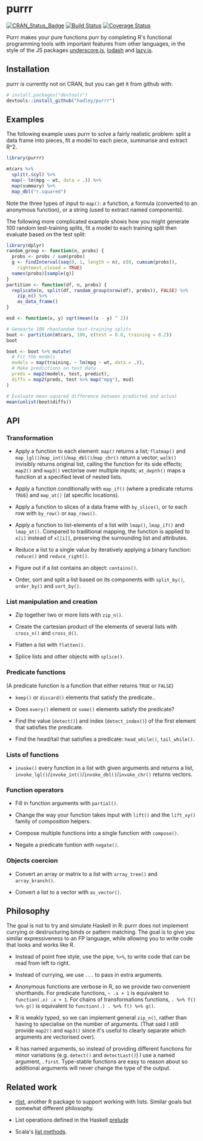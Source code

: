 # purrr

[![CRAN_Status_Badge](http://www.r-pkg.org/badges/version/purrr)](http://cran.r-project.org/package=purrr)
[![Build Status](https://travis-ci.org/hadley/purrr.png?branch=master)](https://travis-ci.org/hadley/purrr)
[![Coverage Status](https://img.shields.io/codecov/c/github/hadley/purrr/master.svg)](https://codecov.io/github/hadley/purrr?branch=master)

Purrr makes your pure functions purr by completing R's functional programming tools with important features from other languages, in the style of the JS packages [underscore.js](http://underscorejs.org), [lodash](https://lodash.com) and [lazy.js](http://danieltao.com/lazy.js/).

## Installation

purrr is currently not on CRAN, but you can get it from github with:

```R
# install.packages("devtools")
devtools::install_github("hadley/purrr")
```

## Examples

The following example uses purrr to solve a fairly realistic problem: split a data frame into pieces, fit a model to each piece, summarise and extract R^2.

```R
library(purrr)

mtcars %>%
  split(.$cyl) %>%
  map(~ lm(mpg ~ wt, data = .)) %>%
  map(summary) %>%
  map_dbl("r.squared")
```

Note the three types of input to `map()`: a function, a formula (converted to an anonymous function), or a string (used to extract named components).

The following more complicated example shows how you might generate 100 random test-training splits, fit a model to each training split then evaluate based on the test split:

```R
library(dplyr)
random_group <- function(n, probs) {
  probs <- probs / sum(probs)
  g <- findInterval(seq(0, 1, length = n), c(0, cumsum(probs)),
    rightmost.closed = TRUE)
  names(probs)[sample(g)]
}
partition <- function(df, n, probs) {
  replicate(n, split(df, random_group(nrow(df), probs)), FALSE) %>%
    zip_n() %>%
    as_data_frame()
}

msd <- function(x, y) sqrt(mean((x - y) ^ 2))

# Genearte 100 rbootandom test-training splits
boot <- partition(mtcars, 100, c(test = 0.8, training = 0.2))
boot

boot <- boot %>% mutate(
  # Fit the models
  models = map(training, ~ lm(mpg ~ wt, data = .)),
  # Make predictions on test data
  preds = map2(models, test, predict),
  diffs = map2(preds, test %>% map("mpg"), msd)
)

# Evaluate mean-squared difference between predicted and actual
mean(unlist(boot$diffs))
```

## API

### Transformation

* Apply a function to each element: `map()` returns a list;
  `flatmap()` and `map_lgl()`/`map_int()`/`map_dbl()`/`map_chr()`
  return a vector; `walk()` invisibly returns original list, calling
  the function for its side effects; `map2()` and `map3()` vectorise
  over multiple inputs; `at_depth()` maps a function at a specified
  level of nested lists.

* Apply a function conditionally with `map_if()` (where a predicate
  returns `TRUE`) and `map_at()` (at specific locations).

* Apply a function to slices of a data frame with `by_slice()`, or to
  each row with `by_row()` or `map_rows()`.

* Apply a function to list-elements of a list with `lmap()`,
  `lmap_if()` and `lmap_at()`. Compared to traditional mapping, the
  function is applied to `x[i]` instead of `x[[i]]`, preserving the
  surrounding list and attributes.

* Reduce a list to a single value by iteratively applying a binary
  function: `reduce()` and `reduce_right()`.

* Figure out if a list contains an object: `contains()`.

* Order, sort and split a list based on its components with `split_by()`,
  `order_by()` and `sort_by()`.

### List manipulation and creation

* Zip together two or more lists with `zip_n()`.

* Create the cartesian product of the elements of several lists with
  `cross_n()` and `cross_d()`.

* Flatten a list with `flatten()`.

* Splice lists and other objects with `splice()`.

### Predicate functions

(A predicate function is a function that either returns `TRUE` or `FALSE`)

* `keep()` or `discard()` elements that satisfy the predicate..

* Does `every()` element or `some()` elements satisfy the predicate?

* Find the value (`detect()`) and index (`detect_index()`) of the first element
  that satisfies the predicate.

* Find the head/tail that satisfies a predicate: `head_while()`, `tail_while()`.

### Lists of functions

* `invoke()` every function in a list with given arguments and returns
  a list, `invoke_lgl()`/`invoke_int()`/`invoke_dbl()`/`invoke_chr()` returns 
  vectors.

### Function operators

* Fill in function arguments with `partial()`.

* Change the way your function takes input with `lift()` and the
  `lift_xy()` family of composition helpers.

* Compose multiple functions into a single function with `compose()`.

* Negate a predicate funtion with `negate()`.

### Objects coercion

* Convert an array or matrix to a list with `array_tree()` and
  `array_branch()`.

* Convert a list to a vector with `as_vector()`.

## Philosophy

The goal is not to try and simulate Haskell in R: purrr does not implement currying or destructuring binds or pattern matching. The goal is to give you similar expressiveness to an FP language, while allowing you to write code that looks and works like R.

* Instead of point free style, use the pipe, `%>%`, to write code that can be
  read from left to right.

* Instead of currying, we use `...` to pass in extra arguments.

* Anonymous functions are verbose in R, so we provide two convenient shorthands.
  For predicate functions, `~ .x + 1` is equivalent to `function(.x) .x + 1`.
  For chains of transformations functions, `. %>% f() %>% g()` is
  equivalent to `function(.) . %>% f() %>% g()`.

* R is weakly typed, so we can implement general `zip_n()`, rather than having
  to specialise on the number of arguments. (That said I still provide `map2()`
  and `map3()` since it's useful to clearly separate which arguments are
  vectorised over).

* R has named arguments, so instead of providing different functions for
  minor variations (e.g. `detect()` and `detectLast()`) I use a named
  argument, `.first`. Type-stable functions are easy to reason about so
  additional arguments will never change the type of the output.

## Related work

* [rlist](http://renkun.me/rlist/), another R package to support working
  with lists. Similar goals but somewhat different philosophy.

* List operations defined in the Haskell [prelude][haskell]

* Scala's [list methods][scala].

[scala]:http://www.scala-lang.org/api/current/index.html#scala.collection.immutable.List
[haskell]:http://hackage.haskell.org/package/base-4.7.0.1/docs/Prelude.html#g:11

